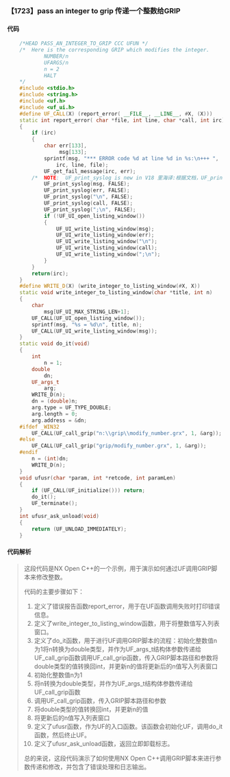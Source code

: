 ### 【1723】pass an integer to grip 传递一个整数给GRIP

#### 代码

```cpp
    /*HEAD PASS_AN_INTEGER_TO_GRIP CCC UFUN */  
    /*  Here is the corresponding GRIP which modifies the integer.  
            NUMBER/n  
            UFARGS/n  
            n = 2  
            HALT  
    */  
    #include <stdio.h>  
    #include <string.h>  
    #include <uf.h>  
    #include <uf_ui.h>  
    #define UF_CALL(X) (report_error( __FILE__, __LINE__, #X, (X)))  
    static int report_error( char *file, int line, char *call, int irc)  
    {  
        if (irc)  
        {  
            char err[133],  
                 msg[133];  
            sprintf(msg, "*** ERROR code %d at line %d in %s:\n+++ ",  
                irc, line, file);  
            UF_get_fail_message(irc, err);  
        /*  NOTE:  UF_print_syslog is new in V18 里海译:根据文档，UF_print_syslog 是在 V18 中新增的，请只回答译文，不要添加其他内容。 */  
            UF_print_syslog(msg, FALSE);  
            UF_print_syslog(err, FALSE);  
            UF_print_syslog("\n", FALSE);  
            UF_print_syslog(call, FALSE);  
            UF_print_syslog(";\n", FALSE);  
            if (!UF_UI_open_listing_window())  
            {  
                UF_UI_write_listing_window(msg);  
                UF_UI_write_listing_window(err);  
                UF_UI_write_listing_window("\n");  
                UF_UI_write_listing_window(call);  
                UF_UI_write_listing_window(";\n");  
            }  
        }  
        return(irc);  
    }  
    #define WRITE_D(X) (write_integer_to_listing_window(#X, X))  
    static void write_integer_to_listing_window(char *title, int n)  
    {  
        char  
            msg[UF_UI_MAX_STRING_LEN+1];  
        UF_CALL(UF_UI_open_listing_window());  
        sprintf(msg, "%s = %d\n", title, n);  
        UF_CALL(UF_UI_write_listing_window(msg));  
    }  
    static void do_it(void)  
    {  
        int  
            n = 1;  
        double  
            dn;  
        UF_args_t  
            arg;  
        WRITE_D(n);  
        dn = (double)n;  
        arg.type = UF_TYPE_DOUBLE;  
        arg.length = 0;  
        arg.address = &dn;  
    #ifdef _WIN32  
        UF_CALL(UF_call_grip("n:\\grip\\modify_number.grx", 1, &arg));  
    #else  
        UF_CALL(UF_call_grip("grip/modify_number.grx", 1, &arg));  
    #endif  
        n = (int)dn;  
        WRITE_D(n);  
    }  
    void ufusr(char *param, int *retcode, int paramLen)  
    {  
        if (UF_CALL(UF_initialize())) return;  
        do_it();  
        UF_terminate();  
    }  
    int ufusr_ask_unload(void)  
    {  
        return (UF_UNLOAD_IMMEDIATELY);  
    }

```

#### 代码解析

> 这段代码是NX Open C++的一个示例，用于演示如何通过UF调用GRIP脚本来修改整数。
>
> 代码的主要步骤如下：
>
> 1. 定义了错误报告函数report_error，用于在UF函数调用失败时打印错误信息。
> 2. 定义了write_integer_to_listing_window函数，用于将整数值写入列表窗口。
> 3. 定义了do_it函数，用于进行UF调用GRIP脚本的流程：初始化整数值n为1将n转换为double类型，并作为UF_args_t结构体参数传递给UF_call_grip函数调用UF_call_grip函数，传入GRIP脚本路径和参数将double类型的值转换回int，并更新n的值将更新后的n值写入列表窗口
> 4. 初始化整数值n为1
> 5. 将n转换为double类型，并作为UF_args_t结构体参数传递给UF_call_grip函数
> 6. 调用UF_call_grip函数，传入GRIP脚本路径和参数
> 7. 将double类型的值转换回int，并更新n的值
> 8. 将更新后的n值写入列表窗口
> 9. 定义了ufusr函数，作为UF的入口函数。该函数会初始化UF，调用do_it函数，然后终止UF。
> 10. 定义了ufusr_ask_unload函数，返回立即卸载标志。
>
> 总的来说，这段代码演示了如何使用NX Open C++调用GRIP脚本来进行参数传递和修改，并包含了错误处理和日志输出。
>
